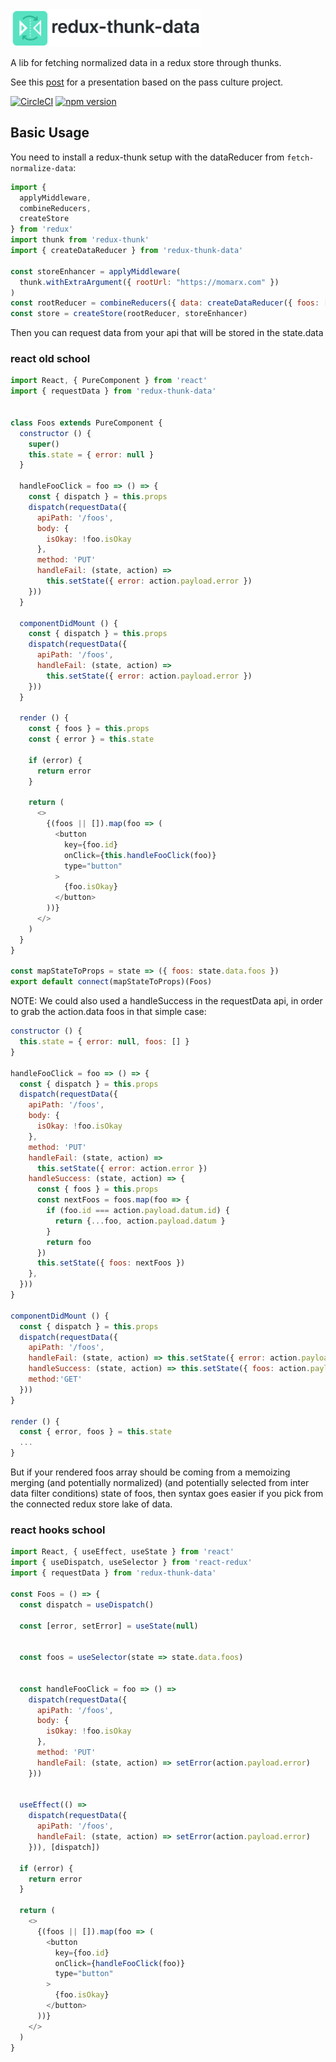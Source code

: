 <img alt="redux-thunk-data logo" src="https://raw.githubusercontent.com/betagouv/redux-thunk-data/master/icon.png" height=60/>

A lib for fetching normalized data in a redux store through thunks.

See this [post](https://medium.com/pass-culture/2-an-open-source-app-94d9de8d6eee) for a presentation based on the pass culture project.

[![CircleCI](https://circleci.com/gh/betagouv/redux-thunk-data/tree/master.svg?style=svg)](https://circleci.com/gh/betagouv/redux-thunk-data/tree/master)
[![npm version](https://img.shields.io/npm/v/redux-thunk-data.svg?style=flat-square)](https://npmjs.org/package/redux-thunk-data)

## Basic Usage

You need to install a redux-thunk setup with the dataReducer from `fetch-normalize-data`:

```javascript
import {
  applyMiddleware,
  combineReducers,
  createStore
} from 'redux'
import thunk from 'redux-thunk'
import { createDataReducer } from 'redux-thunk-data'

const storeEnhancer = applyMiddleware(
  thunk.withExtraArgument({ rootUrl: "https://momarx.com" })
)
const rootReducer = combineReducers({ data: createDataReducer({ foos: [] }) })
const store = createStore(rootReducer, storeEnhancer)
```

Then you can request data from your api that will be stored
in the state.data

### react old school

```javascript
import React, { PureComponent } from 'react'
import { requestData } from 'redux-thunk-data'


class Foos extends PureComponent {
  constructor () {
    super()
    this.state = { error: null }
  }

  handleFooClick = foo => () => {
    const { dispatch } = this.props
    dispatch(requestData({
      apiPath: '/foos',
      body: {
        isOkay: !foo.isOkay
      },
      method: 'PUT'
      handleFail: (state, action) =>
        this.setState({ error: action.payload.error })
    }))
  }

  componentDidMount () {
    const { dispatch } = this.props
    dispatch(requestData({
      apiPath: '/foos',
      handleFail: (state, action) =>
        this.setState({ error: action.payload.error })
    }))
  }

  render () {
    const { foos } = this.props
    const { error } = this.state

    if (error) {
      return error
    }

    return (
      <>
        {(foos || []).map(foo => (
          <button
            key={foo.id}
            onClick={this.handleFooClick(foo)}
            type="button"
          >
            {foo.isOkay}
          </button>
        ))}
      </>
    )
  }
}

const mapStateToProps = state => ({ foos: state.data.foos })
export default connect(mapStateToProps)(Foos)
```

NOTE: We could also used a handleSuccess in the requestData api, in order to grab the action.data foos in that simple case:

```javascript
constructor () {
  this.state = { error: null, foos: [] }
}

handleFooClick = foo => () => {
  const { dispatch } = this.props
  dispatch(requestData({
    apiPath: '/foos',
    body: {
      isOkay: !foo.isOkay
    },
    method: 'PUT'
    handleFail: (state, action) =>
      this.setState({ error: action.error })
    handleSuccess: (state, action) => {
      const { foos } = this.props
      const nextFoos = foos.map(foo => {
        if (foo.id === action.payload.datum.id) {
          return {...foo, action.payload.datum }
        }
        return foo
      })
      this.setState({ foos: nextFoos })
    },
  }))
}

componentDidMount () {
  const { dispatch } = this.props
  dispatch(requestData({
    apiPath: '/foos',
    handleFail: (state, action) => this.setState({ error: action.payload.error }),
    handleSuccess: (state, action) => this.setState({ foos: action.payload.data }),
    method:'GET'
  }))
}

render () {
  const { error, foos } = this.state
  ...
}
```

But if your rendered foos array should be coming from a memoizing merging (and potentially normalized) (and potentially selected from inter data filter conditions) state of foos, then syntax goes easier if you pick from the connected redux store lake of data.



### react hooks school

```javascript
import React, { useEffect, useState } from 'react'
import { useDispatch, useSelector } from 'react-redux'
import { requestData } from 'redux-thunk-data'

const Foos = () => {
  const dispatch = useDispatch()

  const [error, setError] = useState(null)


  const foos = useSelector(state => state.data.foos)


  const handleFooClick = foo => () =>
    dispatch(requestData({
      apiPath: '/foos',
      body: {
        isOkay: !foo.isOkay
      },
      method: 'PUT'
      handleFail: (state, action) => setError(action.payload.error)
    }))


  useEffect(() =>
    dispatch(requestData({
      apiPath: '/foos',
      handleFail: (state, action) => setError(action.payload.error)
    })), [dispatch])

  if (error) {
    return error
  }

  return (
    <>
      {(foos || []).map(foo => (
        <button
          key={foo.id}
          onClick={handleFooClick(foo)}
          type="button"
        >
          {foo.isOkay}
        </button>
      ))}
    </>
  )
}
```
